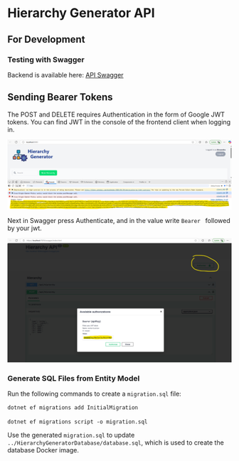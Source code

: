 # Hierarchy Generator API

## For Development

### Testing with Swagger

Backend is available here: [API Swagger](http://localhost:1337/swagger/index.html)

## Sending Bearer Tokens

The POST and DELETE requires Authentication in the form of Google JWT tokens. 
You can find JWT in the console of the frontend client when logging in.

![alt](../documentation/jwt_in_console.png)

Next in Swagger press Authenticate, and in the value write `Bearer ` followed by your jwt.

![alt](../documentation/jwt_in_swagger.png)

### Generate SQL Files from Entity Model

Run the following commands to create a `migration.sql` file:

    dotnet ef migrations add InitialMigration

    dotnet ef migrations script -o migration.sql

Use the generated `migration.sql` to update `../HierarchyGeneratorDatabase/database.sql`, which is used to create the database Docker image.